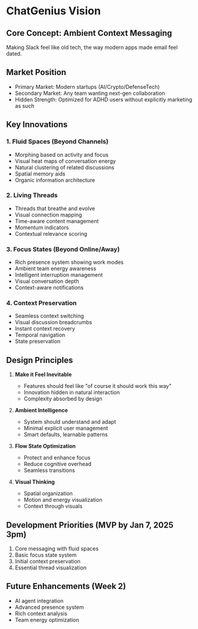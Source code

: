 # ChatGenius Vision

## Core Concept: Ambient Context Messaging
Making Slack feel like old tech, the way modern apps made email feel dated.

## Market Position
- Primary Market: Modern startups (AI/Crypto/DefenseTech)
- Secondary Market: Any team wanting next-gen collaboration
- Hidden Strength: Optimized for ADHD users without explicitly marketing as such

## Key Innovations

### 1. Fluid Spaces (Beyond Channels)
- Morphing based on activity and focus
- Visual heat maps of conversation energy
- Natural clustering of related discussions
- Spatial memory aids
- Organic information architecture

### 2. Living Threads
- Threads that breathe and evolve
- Visual connection mapping
- Time-aware content management
- Momentum indicators
- Contextual relevance scoring

### 3. Focus States (Beyond Online/Away)
- Rich presence system showing work modes
- Ambient team energy awareness
- Intelligent interruption management
- Visual conversation depth
- Context-aware notifications

### 4. Context Preservation
- Seamless context switching
- Visual discussion breadcrumbs
- Instant context recovery
- Temporal navigation
- State preservation

## Design Principles

1. **Make it Feel Inevitable**
   - Features should feel like "of course it should work this way"
   - Innovation hidden in natural interaction
   - Complexity absorbed by design

2. **Ambient Intelligence**
   - System should understand and adapt
   - Minimal explicit user management
   - Smart defaults, learnable patterns

3. **Flow State Optimization**
   - Protect and enhance focus
   - Reduce cognitive overhead
   - Seamless transitions

4. **Visual Thinking**
   - Spatial organization
   - Motion and energy visualization
   - Context through visuals

## Development Priorities (MVP by Jan 7, 2025 3pm)
1. Core messaging with fluid spaces
2. Basic focus state system
3. Initial context preservation
4. Essential thread visualization

## Future Enhancements (Week 2)
- AI agent integration
- Advanced presence system
- Rich context analysis
- Team energy optimization 